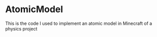 # AtomicModel
This is the code I used to implement an atomic model in Minecraft of a physics project
